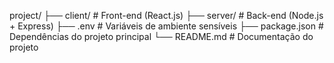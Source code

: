 project/
├── client/          # Front-end (React.js)
├── server/          # Back-end (Node.js + Express)
├── .env             # Variáveis de ambiente sensíveis
├── package.json     # Dependências do projeto principal
└── README.md        # Documentação do projeto
